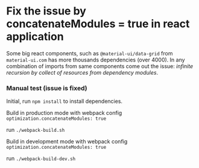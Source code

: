 # Fix the issue by concatenateModules = true in react application

Some big react components, such as `@material-ui/data-grid` from `material-ui.com` has more thousands dependencies (over 4000).
In any combination of imports from same components come out the issue: _infinite recursion by collect of resources from dependency modules_.

### Manual test (issue is fixed)

Initial, run `npm install` to install dependencies.

Build in production mode with webpack config `optimization.concatenateModules: true`

run `./webpack-build.sh`


Build in development mode with webpack config `optimization.concatenateModules: true`

run `./webpack-build-dev.sh`
